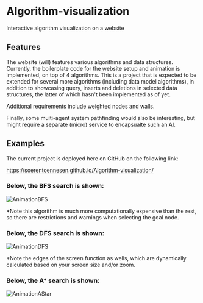 # Algorithm-visualization
Interactive algorithm visualization on a website 

## Features

The website (will) features various algorithms and data structures. Currently, the boilerplate code for the website setup and animation is implemented, on top of 4 algorithms. This is a project that is expected to be extended for several more algorithms (including data model algorithms), in addition to showcasing query, inserts and deletions in selected data structures, the latter of which hasn't been implemented as of yet.

Additional requirements include weighted nodes and walls.

Finally, some multi-agent system pathfinding would also be interesting, but might require a separate (micro) service to encapsualte such an AI.

## Examples

The current project is deployed here on GitHub on the following link:

https://soerentoennesen.github.io/Algorithm-visualization/

### Below, the BFS search is shown:

![AnimationBFS](https://user-images.githubusercontent.com/57631773/139417294-8814f5df-f74f-40bf-964b-0e0a54cbaa48.gif)

*Note this algorithm is much more computationally expensive than the rest, so there are restrictions and warnings when selecting the goal node.

### Below, the DFS search is shown:

![AnimationDFS](https://user-images.githubusercontent.com/57631773/139417301-59a14c36-42fb-48b5-b166-f57edc34f165.gif)

*Note the edges of the screen function as wells, which are dynamically calculated based on your screen size and/or zoom.

### Below, the A* search is shown:

![AnimationAStar](https://user-images.githubusercontent.com/57631773/139417318-5ae2cb36-8b7f-4419-b077-14856257268d.gif)


